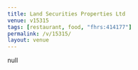 ```yaml
---
title: Land Securities Properties Ltd
venue: v15315
tags: [restaurant, food, "fhrs:414177"]
permalink: /v/15315/
layout: venue
---
```

null